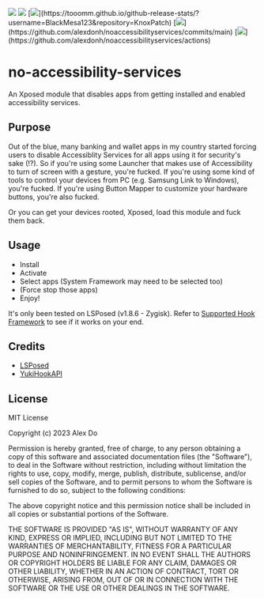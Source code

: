 [![](https://img.shields.io/github/v/release/alexdonh/noaccessibilityservices?style=flat-square)](https://github.com/alexdonh/noaccessibilityservices/releases/latest)
![](https://img.shields.io/github/repo-size/alexdonh/noaccessibilityservices?style=flat-square)
[![](https://img.shields.io/github/downloads/alexdonh/noaccessibilityservices/total?style=flat-square")](https://tooomm.github.io/github-release-stats/?username=BlackMesa123&repository=KnoxPatch)
[![](https://img.shields.io/github/last-commit/alexdonh/noaccessibilityservices/main?style=flat-square")](https://github.com/alexdonh/noaccessibilityservices/commits/main)
[![](https://img.shields.io/github/actions/workflow/status/alexdonh/noaccessibilityservices/android.yml?style=flat-square")](https://github.com/alexdonh/noaccessibilityservices/actions)


# no-accessibility-services

An Xposed module that disables apps from getting installed and enabled accessibility services.

## Purpose

Out of the blue, many banking and wallet apps in my country started forcing users to disable Accessiblity Services for all apps using it for security's sake (!?). So if you're using some Launcher that makes use of Accessibility to turn of screen with a gesture, you're fucked. If you're using some kind of tools to control your devices from PC (e.g. Samsung Link to Windows), you're fucked. If you're using Button Mapper to customize your hardware buttons, you're also fucked.

Or you can get your devices rooted, Xposed, load this module and fuck them back.

## Usage

- Install 
- Activate
- Select apps (System Framework may need to be selected too)
- (Force stop those apps)
- Enjoy!

It's only been tested on LSPosed (v1.8.6 - Zygisk). Refer to [Supported Hook Framework](https://fankes.github.io/YukiHookAPI/en/guide/home.html#suppored-hook-framework) to see if it works on your end.

## Credits

- [LSPosed](https://github.com/LSPosed)
- [YukiHookAPI](https://github.com/fankes/YukiHookAPI)

## License

MIT License

Copyright (c) 2023 Alex Do

Permission is hereby granted, free of charge, to any person obtaining a copy
of this software and associated documentation files (the "Software"), to deal
in the Software without restriction, including without limitation the rights
to use, copy, modify, merge, publish, distribute, sublicense, and/or sell
copies of the Software, and to permit persons to whom the Software is
furnished to do so, subject to the following conditions:

The above copyright notice and this permission notice shall be included in all
copies or substantial portions of the Software.

THE SOFTWARE IS PROVIDED "AS IS", WITHOUT WARRANTY OF ANY KIND, EXPRESS OR
IMPLIED, INCLUDING BUT NOT LIMITED TO THE WARRANTIES OF MERCHANTABILITY,
FITNESS FOR A PARTICULAR PURPOSE AND NONINFRINGEMENT. IN NO EVENT SHALL THE
AUTHORS OR COPYRIGHT HOLDERS BE LIABLE FOR ANY CLAIM, DAMAGES OR OTHER
LIABILITY, WHETHER IN AN ACTION OF CONTRACT, TORT OR OTHERWISE, ARISING FROM,
OUT OF OR IN CONNECTION WITH THE SOFTWARE OR THE USE OR OTHER DEALINGS IN THE
SOFTWARE.
